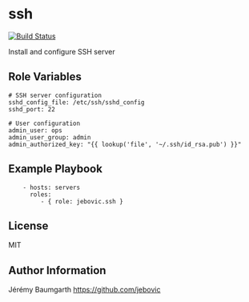 ssh
===

[![Build Status](https://travis-ci.org/jebovic/ansible-ssh.svg?branch=master)](https://travis-ci.org/jebovic/ansible-ssh)

Install and configure SSH server

Role Variables
--------------

```
# SSH server configuration
sshd_config_file: /etc/ssh/sshd_config
sshd_port: 22

# User configuration
admin_user: ops
admin_user_group: admin
admin_authorized_key: "{{ lookup('file', '~/.ssh/id_rsa.pub') }}"
```

Example Playbook
----------------

```
    - hosts: servers
      roles:
         - { role: jebovic.ssh }
```

License
-------

MIT

Author Information
------------------

Jérémy Baumgarth https://github.com/jebovic
